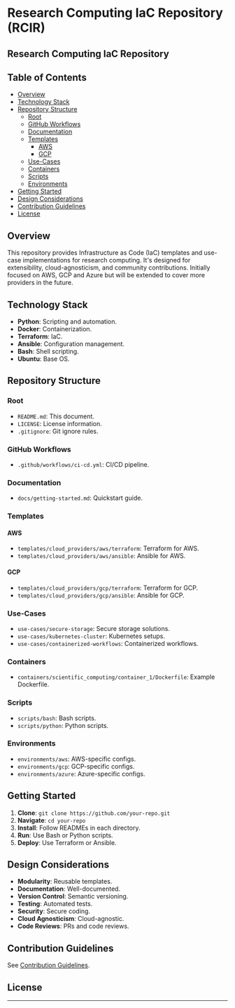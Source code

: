 # Research Computing IaC Repository (RCIR)

## Research Computing IaC Repository

## Table of Contents

- [Overview](#overview)
- [Technology Stack](#technology-stack)
- [Repository Structure](#repository-structure)
  - [Root](#root)
  - [GitHub Workflows](#github-workflows)
  - [Documentation](#documentation)
  - [Templates](#templates)
    - [AWS](#aws)
    - [GCP](#gcp)
  - [Use-Cases](#use-cases)
  - [Containers](#containers)
  - [Scripts](#scripts)
  - [Environments](#environments)
- [Getting Started](#getting-started)
- [Design Considerations](#design-considerations)
- [Contribution Guidelines](#contribution-guidelines)
- [License](#license)

## Overview

This repository provides Infrastructure as Code (IaC) templates and use-case implementations for research computing. It's designed for extensibility, cloud-agnosticism, and community contributions. Initially focused on AWS, GCP and Azure but will be extended to cover more providers in the future.

## Technology Stack

- **Python**: Scripting and automation.
- **Docker**: Containerization.
- **Terraform**: IaC.
- **Ansible**: Configuration management.
- **Bash**: Shell scripting.
- **Ubuntu**: Base OS.

## Repository Structure

### Root

- `README.md`: This document.
- `LICENSE`: License information.
- `.gitignore`: Git ignore rules.

### GitHub Workflows

- `.github/workflows/ci-cd.yml`: CI/CD pipeline.

### Documentation

- `docs/getting-started.md`: Quickstart guide.

### Templates

#### AWS

- `templates/cloud_providers/aws/terraform`: Terraform for AWS.
- `templates/cloud_providers/aws/ansible`: Ansible for AWS.

#### GCP

- `templates/cloud_providers/gcp/terraform`: Terraform for GCP.
- `templates/cloud_providers/gcp/ansible`: Ansible for GCP.

### Use-Cases

- `use-cases/secure-storage`: Secure storage solutions.
- `use-cases/kubernetes-cluster`: Kubernetes setups.
- `use-cases/containerized-workflows`: Containerized workflows.

### Containers

- `containers/scientific_computing/container_1/Dockerfile`: Example Dockerfile.

### Scripts

- `scripts/bash`: Bash scripts.
- `scripts/python`: Python scripts.

### Environments

- `environments/aws`: AWS-specific configs.
- `environments/gcp`: GCP-specific configs.
- `environments/azure`: Azure-specific configs.

## Getting Started

1. **Clone**: `git clone https://github.com/your-repo.git`
2. **Navigate**: `cd your-repo`
3. **Install**: Follow READMEs in each directory.
4. **Run**: Use Bash or Python scripts.
5. **Deploy**: Use Terraform or Ansible.

## Design Considerations

- **Modularity**: Reusable templates.
- **Documentation**: Well-documented.
- **Version Control**: Semantic versioning.
- **Testing**: Automated tests.
- **Security**: Secure coding.
- **Cloud Agnosticism**: Cloud-agnostic.
- **Code Reviews**: PRs and code reviews.

## Contribution Guidelines

See [Contribution Guidelines](CONTRIBUTING.md).

## License


---
